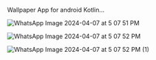 Wallpaper App for android Kotlin...


![WhatsApp Image 2024-04-07 at 5 07 51 PM](https://github.com/YogeshMoradiya/Wallpaper-App/assets/129665472/4f7b5baf-10da-4c68-9c4d-3c2e64d26036)

![WhatsApp Image 2024-04-07 at 5 07 52 PM](https://github.com/YogeshMoradiya/Wallpaper-App/assets/129665472/831478f8-aa04-4788-bff2-89a7b4c6c7e6)

![WhatsApp Image 2024-04-07 at 5 07 52 PM (1)](https://github.com/YogeshMoradiya/Wallpaper-App/assets/129665472/7a8e5b8d-2442-4b99-a073-5ea1dca15569)
